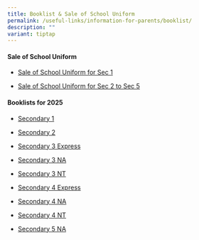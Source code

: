 ```yaml
---
title: Booklist & Sale of School Uniform
permalink: /useful-links/information-for-parents/booklist/
description: ""
variant: tiptap
---
```

<h4><strong>Sale of School Uniform</strong></h4>
<ul data-tight="true" class="tight">
<li>
<p><a href="/files/Announcements/Uniform_sale_schedule__S1_.pdf" rel="noopener nofollow" target="_blank">Sale of School Uniform for Sec 1</a>
</p>
</li>
<li>
<p><a href="/files/Announcements/Uniform_sale_schedule__S2___S5_.pdf" rel="noopener nofollow" target="_blank">Sale of School Uniform for Sec 2 to Sec 5</a>
</p>
</li>
</ul>
<h4><strong>Booklists for 2025</strong></h4>
<ul data-tight="true" class="tight">
<li>
<p><a href="/files/Announcements/2024/SECONDARY_ONE___FINAL__.pdf" rel="noopener nofollow" target="_blank">Secondary 1</a>
</p>
</li>
<li>
<p><a href="/files/Announcements/2024/SECONDARY_TWO___FINAL__.pdf" rel="noopener nofollow" target="_blank">Secondary 2</a>
</p>
</li>
<li>
<p><a href="/files/Announcements/2024/SECONDARY_THREE_EXPRESS___FINAL__.pdf" rel="noopener nofollow" target="_blank">Secondary 3 Express</a>
</p>
</li>
<li>
<p><a href="/files/Announcements/2024/SECONDARY_THREE_NA___FINAL__.pdf" rel="noopener nofollow" target="_blank">Secondary 3 NA</a>
</p>
</li>
<li>
<p><a href="/files/Announcements/2024/SECONDARY_THREE_NT___FINAL__.pdf" rel="noopener nofollow" target="_blank">Secondary 3 NT</a>
</p>
</li>
<li>
<p><a href="/files/Announcements/2024/SECONDARY_FOUR_EXPRESS___FINAL__.pdf" rel="noopener nofollow" target="_blank">Secondary 4 Express</a>
</p>
</li>
<li>
<p><a href="/files/Announcements/2024/SECONDARY_FOUR_NA___FINAL__.pdf" rel="noopener nofollow" target="_blank">Secondary 4 NA</a>
</p>
</li>
<li>
<p><a href="/files/Announcements/2024/SECONDARY_FOUR_NT___FINAL__.pdf" rel="noopener nofollow" target="_blank">Secondary 4 NT</a>
</p>
</li>
<li>
<p><a href="/files/Announcements/2024/SECONDARY_FIVE_NA___FINAL__.pdf" rel="noopener nofollow" target="_blank">Secondary 5 NA</a>
</p>
</li>
</ul>
<p></p>
<p></p>